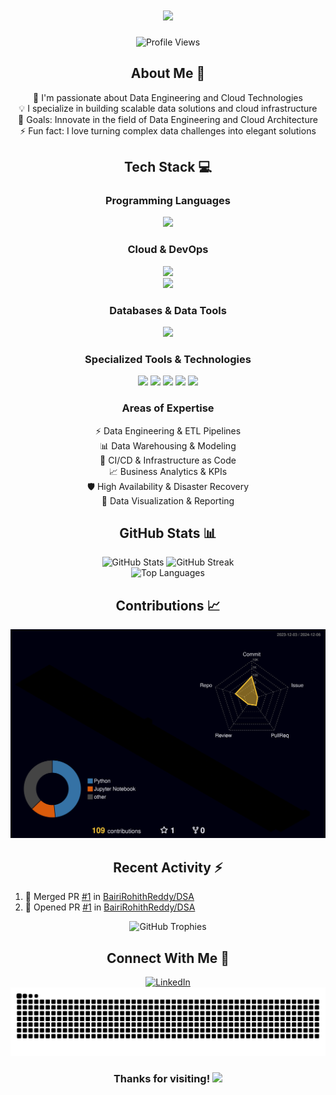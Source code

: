 <!-- Title Section -->
<h1 align="center">
  <img src="https://readme-typing-svg.herokuapp.com/?font=Righteous&size=35&center=true&vCenter=true&width=500&height=70&duration=4000&lines=Hi+There!+%F0%9F%91%8B;I'm+Rohith+Reddy+Bairi;A+Passionate+Developer!" />
</h1>

<!-- Profile Views Counter -->
<p align="center">
  <img src="https://komarev.com/ghpvc/?username=BairiRohithReddy&color=blueviolet&style=flat-square&label=Profile+Views" alt="Profile Views">
</p>

<!-- About Me Section -->
<h2 align="center">About Me 🚀</h2>
<p align="center">
  🌱 I'm passionate about Data Engineering and Cloud Technologies<br>
  💡 I specialize in building scalable data solutions and cloud infrastructure<br>
  🎯 Goals: Innovate in the field of Data Engineering and Cloud Architecture<br>
  ⚡ Fun fact: I love turning complex data challenges into elegant solutions
</p>

<!-- Tech Stack Section -->
<h2 align="center">Tech Stack 💻</h2>

<!-- Programming Languages -->
<h3 align="center">Programming Languages</h3>
<div align="center">
  <img src="https://skillicons.dev/icons?i=python,r,bash,powershell" />
</div>

<!-- Cloud & DevOps -->
<h3 align="center">Cloud & DevOps</h3>
<div align="center">
  <img src="https://skillicons.dev/icons?i=aws,azure,gcp,kubernetes,docker,terraform,jenkins" /><br>
  <img src="https://skillicons.dev/icons?i=linux,git" />
</div>

<!-- Databases -->
<h3 align="center">Databases & Data Tools</h3>
<div align="center">
  <img src="https://skillicons.dev/icons?i=mysql,postgresql,mongodb" />
</div>

<!-- Additional Skills -->
<h3 align="center">Specialized Tools & Technologies</h3>
<p align="center">
  <img src="https://img.shields.io/badge/Hadoop-66CCFF?style=for-the-badge&logo=apache&logoColor=black" />
  <img src="https://img.shields.io/badge/Snowflake-29B5E8?style=for-the-badge&logo=snowflake&logoColor=white" />
  <img src="https://img.shields.io/badge/Spark-E25A1C?style=for-the-badge&logo=apache-spark&logoColor=white" />
  <img src="https://img.shields.io/badge/Grafana-F46800?style=for-the-badge&logo=grafana&logoColor=white" />
  <img src="https://img.shields.io/badge/Prometheus-E6522C?style=for-the-badge&logo=prometheus&logoColor=white" />
</p>

<!-- Expertise Areas -->
<h3 align="center">Areas of Expertise</h3>
<p align="center">
  ⚡ Data Engineering & ETL Pipelines<br>
  📊 Data Warehousing & Modeling<br>
  🔄 CI/CD & Infrastructure as Code<br>
  📈 Business Analytics & KPIs<br>
  🛡️ High Availability & Disaster Recovery<br>
  📱 Data Visualization & Reporting
</p>

<!-- GitHub Stats Section -->
<h2 align="center">GitHub Stats 📊</h2>
<div align="center">
  <img src="https://github-readme-stats.vercel.app/api?username=BairiRohithReddy&show_icons=true&theme=radical" alt="GitHub Stats" />
  <img src="https://github-readme-streak-stats.herokuapp.com/?user=BairiRohithReddy&theme=radical" alt="GitHub Streak" />
</div>

<!-- Most Used Languages -->
<div align="center">
  <img src="https://github-readme-stats.vercel.app/api/top-langs/?username=BairiRohithReddy&layout=compact&theme=radical" alt="Top Languages" />
</div>

<!-- 3D Contribution Calendar -->
<h2 align="center">Contributions 📈</h2>
 <div align="center">
  <img src="profile-3d-contrib/profile-night-rainbow.svg" alt="3D Contribution Calendar" />
</div>

<!-- Recent Activity -->
<h2 align="center">Recent Activity ⚡</h2>

<!--START_SECTION:activity-->
1. 🎉 Merged PR [#1](https://github.com/BairiRohithReddy/DSA/pull/1) in [BairiRohithReddy/DSA](https://github.com/BairiRohithReddy/DSA)
2. 💪 Opened PR [#1](https://github.com/BairiRohithReddy/DSA/pull/1) in [BairiRohithReddy/DSA](https://github.com/BairiRohithReddy/DSA)
<!--END_SECTION:activity-->

<!-- GitHub Trophies -->
<div align="center">
  <img src="https://github-profile-trophy.vercel.app/?username=BairiRohithReddy&theme=radical&no-frame=true&no-bg=false&margin-w=4" alt="GitHub Trophies" />
</div>

<!-- Connect With Me -->
<h2 align="center">Connect With Me 🤝</h2>
<div align="center">
  <a href="https://linkedin.com/in/rohithreddybairi/" target="_blank">
    <img src="https://img.shields.io/badge/LinkedIn-0077B5?style=for-the-badge&logo=linkedin&logoColor=white" alt="LinkedIn" />
  </a>
</div>

<!-- Snake Animation -->
<div align="center">
   <picture>
    <source media="(prefers-color-scheme: dark)" srcset="https://raw.githubusercontent.com/BairiRohithReddy/BairiRohithReddy/output/github-contribution-grid-snake-dark.svg" />
    <source media="(prefers-color-scheme: light)" srcset="https://raw.githubusercontent.com/BairiRohithReddy/BairiRohithReddy/output/github-contribution-grid-snake.svg" />
    <img alt="github contribution grid snake animation" src="https://raw.githubusercontent.com/BairiRohithReddy/BairiRohithReddy/output/github-contribution-grid-snake.svg" />
  </picture>
 </div>

<!-- Footer -->
<h3 align="center">
  Thanks for visiting! <img src="https://user-images.githubusercontent.com/74038190/216122041-518ac897-8d92-4c6b-9b3f-ca01dcaf38ee.png" width="30px" />
</h3>
